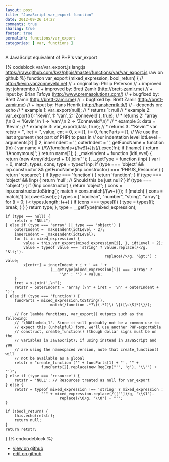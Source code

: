 ```yaml
---
layout: post
title: "JavaScript var_export function"
date: 2012-09-26 14:27
comments: true
sharing: true
footer: true
permalink: functions/var_export
categories: [ var, functions ]
---
```

A JavaScript equivalent of PHP's var_export
<!-- more -->
{% codeblock var/var_export.js lang:js https://raw.github.com/kvz/phpjs/master/functions/var/var_export.js raw on github %}
function var_export (mixed_expression, bool_return) {
    // http://kevin.vanzonneveld.net
    // +   original by: Philip Peterson
    // +   improved by: johnrembo
    // +   improved by: Brett Zamir (http://brett-zamir.me)
    // +   input by: Brian Tafoya (http://www.premasolutions.com/)
    // +   bugfixed by: Brett Zamir (http://brett-zamir.me)
    // +   bugfixed by: Brett Zamir (http://brett-zamir.me)
    // +   input by: Hans Henrik (http://hanshenrik.tk/)
    // -    depends on: echo
    // *     example 1: var_export(null);
    // *     returns 1: null
    // *     example 2: var_export({0: 'Kevin', 1: 'van', 2: 'Zonneveld'}, true);
    // *     returns 2: "array (\n  0 => 'Kevin',\n  1 => 'van',\n  2 => 'Zonneveld'\n)"
    // *     example 3: data = 'Kevin';
    // *     example 3: var_export(data, true);
    // *     returns 3: "'Kevin'"
    var retstr = '',
        iret = '',
        value,
        cnt = 0,
        x = [],
        i = 0,
        funcParts = [],
        // We use the last argument (not part of PHP) to pass in 
        // our indentation level
        idtLevel = arguments[2] || 2,
        innerIndent = '',
        outerIndent = '',
        getFuncName = function (fn) {
            var name = (/\W*function\s+([\w\$]+)\s*\(/).exec(fn);
            if (!name) {
                return '(Anonymous)';
            }
            return name[1];
        },
        _makeIndent = function (idtLevel) {
            return (new Array(idtLevel + 1)).join(' ');
        },
        __getType = function (inp) {
            var i = 0, match, types, cons, type = typeof inp;
            if (type === 'object' && inp.constructor && 
                getFuncName(inp.constructor) === 'PHPJS_Resource') {
                return 'resource';
            }
            if (type === 'function') {
                return 'function';
            }
            if (type === 'object' && !inp) {
                return 'null'; // Should this be just null?
            }
            if (type === "object") {
                if (!inp.constructor) {
                    return 'object';
                }
                cons = inp.constructor.toString();
                match = cons.match(/(\w+)\(/);
                if (match) {
                    cons = match[1].toLowerCase();
                }
                types = ["boolean", "number", "string", "array"];
                for (i = 0; i < types.length; i++) {
                    if (cons === types[i]) {
                        type = types[i];
                        break;
                    }
                }
            }
            return type;
        },
        type = __getType(mixed_expression);

    if (type === null) {
        retstr = "NULL";
    } else if (type === 'array' || type === 'object') {
        outerIndent = _makeIndent(idtLevel - 2);
        innerIndent = _makeIndent(idtLevel);
        for (i in mixed_expression) {
            value = this.var_export(mixed_expression[i], 1, idtLevel + 2);
            value = typeof value === 'string' ? value.replace(/</g, '&lt;').
                                                replace(/>/g, '&gt;') : value;
            x[cnt++] = innerIndent + i + ' => ' + 
                        (__getType(mixed_expression[i]) === 'array' ? 
                            '\n' : '') + value;
        }
        iret = x.join(',\n');
        retstr = outerIndent + "array (\n" + iret + '\n' + outerIndent + ')';
    } else if (type === 'function') {
        funcParts = mixed_expression.toString().
                        match(/function .*?\((.*?)\) \{([\s\S]*)\}/);

        // For lambda functions, var_export() outputs such as the following:  
        // '\000lambda_1'. Since it will probably not be a common use to 
        // expect this (unhelpful) form, we'll use another PHP-exportable 
        // construct, create_function() (though dollar signs must be on the 
        // variables in JavaScript); if using instead in JavaScript and you 
        // are using the namespaced version, note that create_function() will
        // not be available as a global
        retstr = "create_function ('" + funcParts[1] + "', '" + 
                    funcParts[2].replace(new RegExp("'", 'g'), "\\'") + "')";
    } else if (type === 'resource') {
        retstr = 'NULL'; // Resources treated as null for var_export
    } else {
        retstr = typeof mixed_expression !== 'string' ? mixed_expression : 
                    "'" + mixed_expression.replace(/(["'])/g, "\\$1").
                            replace(/\0/g, "\\0") + "'";
    }

    if (!bool_return) {
        this.echo(retstr);
        return null;
    }
    return retstr;
}
{% endcodeblock %}
<ul>
 <li><a href="https://github.com/kvz/phpjs/blob/master/functions/var/var_export.js">view on github</a></li>
 <li><a href="https://github.com/kvz/phpjs/edit/master/functions/var/var_export.js">edit on github</a></li>
</ul>

